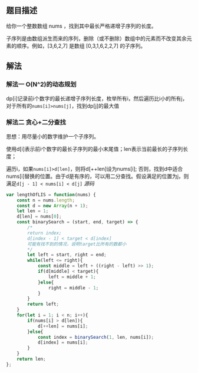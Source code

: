 ## 题目描述
给你一个整数数组 nums ，找到其中最长严格递增子序列的长度。

子序列是由数组派生而来的序列，删除（或不删除）数组中的元素而不改变其余元素的顺序。例如，[3,6,2,7] 是数组 [0,3,1,6,2,2,7] 的子序列。
## 解法
### 解法一 O(N^2)的动态规划
dp[i]记录前i个数字的最长递增子序列长度，枚举所有i，然后遍历比i小的所有j，对于所有的```nums[i]>nums[j]```，找到dp[j]的最大值
### 解法二 贪心+二分查找
思想：用尽量小的数字维护一个子序列。

使用d[i]表示前i个数字的最长子序列的最小末尾值；len表示当前最长的子序列长度；

遍历i，如果```nums[i]>d[len]```，则将d[++len]设为nums[i];
否则，找到d中适合nums[i]替换的位置。由于d是有序的，可以用二分查找。假设满足的位置为j，则满足```d[j - 1] < nums[i] < d[j]```
*源码*
```javascript
var lengthOfLIS = function(nums) {
    const n = nums.length;
    const d = new Array(n + 1);
    let len = 1;
    d[len] = nums[0];
    const binarySearch = (start, end, target) => {
        /*
        return index;
        d[index - 1] < target < d[index]
        可能有找不到的情况，说明target比所有的数都小
        */
        let left = start, right = end;
        while(left <= right){
            const middle = left + ((right - left) >> 1);
            if(d[middle] < target){
                left = middle + 1;
            }else{
                right = middle - 1;
            }
        }
        return left;
    }
    for(let i = 1; i < n; i++){
        if(nums[i] > d[len]){
            d[++len] = nums[i];
        }else{
            const index = binarySearch(1, len, nums[i]);
            d[index] = nums[i];
        }    
    }
    return len;
};
```